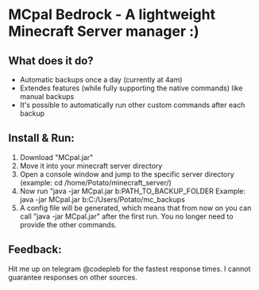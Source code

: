 # MCpal Bedrock - A lightweight Minecraft Server manager :)

## What does it do?
- Automatic backups once a day (currently at 4am)
- Extendes features (while fully supporting the native commands) like manual backups
- It's possible to automatically run other custom commands after each backup

## Install & Run:
1. Download "MCpal.jar"
2. Move it into your minecraft server directory
3. Open a console window and jump to the specific server directory (example: cd /home/Potato/minecraft_server/)
4. Now run "java -jar MCpal.jar b:PATH_TO_BACKUP_FOLDER
Example: java -jar MCpal.jar b:C:/Users/Potato/mc_backups
5. A config file will be generated, which means that from now on you can call "java -jar MCpal.jar" after the first run. You no longer need to provide the other commands.

## Feedback:
Hit me up on telegram @codepleb for the fastest response times. I cannot guarantee responses on other sources.